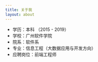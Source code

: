 ```yaml
---
title: 关于我
layout: about
---
```


- 学历：本科 （2015 - 2019）
- 学校：广州软件学院
- 院系：软件系
- 专业：信息工程（大数据应用与开发方向）
- 应聘岗位：前端工程师
